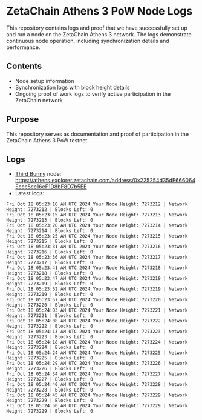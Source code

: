 # ZetaChain Athens 3 PoW Node Logs
This repository contains logs and proof that we have successfully set up and run a node on the ZetaChain Athens 3 network. The logs demonstrate continuous node operation, including synchronization details and performance.

## Contents
- Node setup information
- Synchronization logs with block height details
- Ongoing proof of work logs to verify active participation in the ZetaChain network

## Purpose
This repository serves as documentation and proof of participation in the ZetaChain Athens 3 PoW testnet.

## Logs

- [Third Bunny](https://thirdbunny.xyz/) node: https://athens.explorer.zetachain.com/address/0x225254d35dE666064Eccc5ce16eF1D8bF8D7b5EE
- Latest logs:
```
Fri Oct 18 05:23:10 AM UTC 2024 Your Node Height: 7273212 | Network Height: 7273212 | Blocks Left: 0
Fri Oct 18 05:23:15 AM UTC 2024 Your Node Height: 7273213 | Network Height: 7273213 | Blocks Left: 0
Fri Oct 18 05:23:20 AM UTC 2024 Your Node Height: 7273214 | Network Height: 7273214 | Blocks Left: 0
Fri Oct 18 05:23:25 AM UTC 2024 Your Node Height: 7273215 | Network Height: 7273215 | Blocks Left: 0
Fri Oct 18 05:23:31 AM UTC 2024 Your Node Height: 7273216 | Network Height: 7273216 | Blocks Left: 0
Fri Oct 18 05:23:36 AM UTC 2024 Your Node Height: 7273217 | Network Height: 7273217 | Blocks Left: 0
Fri Oct 18 05:23:41 AM UTC 2024 Your Node Height: 7273218 | Network Height: 7273218 | Blocks Left: 0
Fri Oct 18 05:23:47 AM UTC 2024 Your Node Height: 7273219 | Network Height: 7273219 | Blocks Left: 0
Fri Oct 18 05:23:52 AM UTC 2024 Your Node Height: 7273219 | Network Height: 7273219 | Blocks Left: 0
Fri Oct 18 05:23:57 AM UTC 2024 Your Node Height: 7273220 | Network Height: 7273220 | Blocks Left: 0
Fri Oct 18 05:24:03 AM UTC 2024 Your Node Height: 7273221 | Network Height: 7273221 | Blocks Left: 0
Fri Oct 18 05:24:08 AM UTC 2024 Your Node Height: 7273222 | Network Height: 7273222 | Blocks Left: 0
Fri Oct 18 05:24:13 AM UTC 2024 Your Node Height: 7273223 | Network Height: 7273223 | Blocks Left: 0
Fri Oct 18 05:24:18 AM UTC 2024 Your Node Height: 7273224 | Network Height: 7273224 | Blocks Left: 0
Fri Oct 18 05:24:24 AM UTC 2024 Your Node Height: 7273225 | Network Height: 7273225 | Blocks Left: 0
Fri Oct 18 05:24:29 AM UTC 2024 Your Node Height: 7273226 | Network Height: 7273226 | Blocks Left: 0
Fri Oct 18 05:24:34 AM UTC 2024 Your Node Height: 7273227 | Network Height: 7273227 | Blocks Left: 0
Fri Oct 18 05:24:40 AM UTC 2024 Your Node Height: 7273228 | Network Height: 7273228 | Blocks Left: 0
Fri Oct 18 05:24:45 AM UTC 2024 Your Node Height: 7273229 | Network Height: 7273229 | Blocks Left: 0
Fri Oct 18 05:24:50 AM UTC 2024 Your Node Height: 7273229 | Network Height: 7273229 | Blocks Left: 0
```
